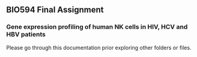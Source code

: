 ## BIO594 Final Assignment 

### Gene expression profiling of human NK cells in HIV, HCV and HBV patients </br>

Please go through this documentation prior exploring other folders or files.

